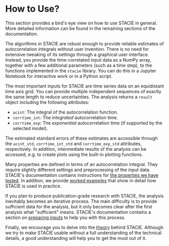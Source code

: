 # How to Use?

This section provides a bird's eye view on how to use STACIE in general.
More detailed information can be found in the remaining sections of the documentation.

The algorithms in STACIE are robust enough
to provide reliable estimates of autocorrelation integrals without user invention.
There is no need for extensive tweaking of its settings through a graphical user interface.
Instead, you provide the time-correlated input data as a NumPy array,
together with a few additional parameters (such as a time step),
to the functions implemented in the `stacie` library.
You can do this in a Jupyter Notebook for interactive work or in a Python script.

The most important inputs for STACIE are time series data on an equidistant time axis grid.
You can provide multiple independent sequences of exactly the same length to reduce uncertainties.
The analysis returns a `result` object including the following attributes:

- `acint`: The integral of the autocorrelation function.
- `corrtime_int`: The *integrated* autocorrelation time.
- `corrtime_exp`: The *exponential* autocorrelation time (if supported by the selected model).

The estimated standard errors of these estimates are accessible through the
`acint_std`, `corrtime_int_std` and `corrtime_exp_std` attributes,
respectively.
In addition, intermediate results of the analysis can be accessed,
e.g. to create plots using the built-in plotting functions.

Many properties are defined in terms of an autocorrelation integral.
They require slightly different settings and preprocessing of the input data.
STACIE's documentation contains instructions for
[the properties we have tested](../theory/properties/index.md).
In addition, we provide [worked examples](../examples/index.md)
that show in detail how STACIE is used in practice.

If you plan to produce publication-grade research with STACIE,
the analysis inevitably becomes an iterative process.
The main difficulty is to provide sufficient data for the analysis,
but it only becomes clear after the first analysis what "sufficient" means.
STACIE's documentation contains a section on [preparing inputs](../theory/preparing_inputs/index.md)
to help you with this process.

Finally, we encourage you to delve into the [theory](../theory/index.md) behind STACIE.
Although we try to make STACIE usable without a full understanding of the technical details,
a good understanding will help you to get the most out of it.
